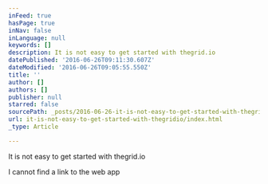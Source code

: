 ```yaml
---
inFeed: true
hasPage: true
inNav: false
inLanguage: null
keywords: []
description: It is not easy to get started with thegrid.io
datePublished: '2016-06-26T09:11:30.607Z'
dateModified: '2016-06-26T09:05:55.550Z'
title: ''
author: []
authors: []
publisher: null
starred: false
sourcePath: _posts/2016-06-26-it-is-not-easy-to-get-started-with-thegridio.md
url: it-is-not-easy-to-get-started-with-thegridio/index.html
_type: Article

---
```

It is not easy to get started with thegrid.io

I cannot find a link to the web app
